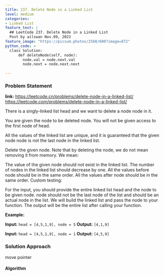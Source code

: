 ```yaml
---
title: 237. Delete Node in a Linked List
level: medium
categories:
- Linked List
feature_text: |
  ## LeetCode 237. Delete Node in a Linked List
  Post by ailswan Nov.09, 2023
feature_image: "https://picsum.photos/2560/600?image=872"
python_code: >
  class Solution:
      def deleteNode(self, node):
        node.val = node.next.val
        node.next = node.next.next
         
---
```


### Problem Statement
**link:**
https://leetcode.cn/problems/delete-node-in-a-linked-list/
https://leetcode.com/problems/delete-node-in-a-linked-list/
 
There is a singly-linked list head and we want to delete a node node in it.

You are given the node to be deleted node. You will not be given access to the first node of head.

All the values of the linked list are unique, and it is guaranteed that the given node node is not the last node in the linked list.

Delete the given node. Note that by deleting the node, we do not mean removing it from memory. We mean:

The value of the given node should not exist in the linked list.
The number of nodes in the linked list should decrease by one.
All the values before node should be in the same order.
All the values after node should be in the same order.
Custom testing:

For the input, you should provide the entire linked list head and the node to be given node. node should not be the last node of the list and should be an actual node in the list.
We will build the linked list and pass the node to your function.
The output will be the entire list after calling your function.

**Example:**

**Input:** `head = [4,5,1,9], node = 5`
**Output:** `[4,1,9]`
 
**Input:** `head = [4,5,1,9], node = 1`
**Output:** `[4,5,9]`

### Solution Approach
move pointer

#### Algorithm
 